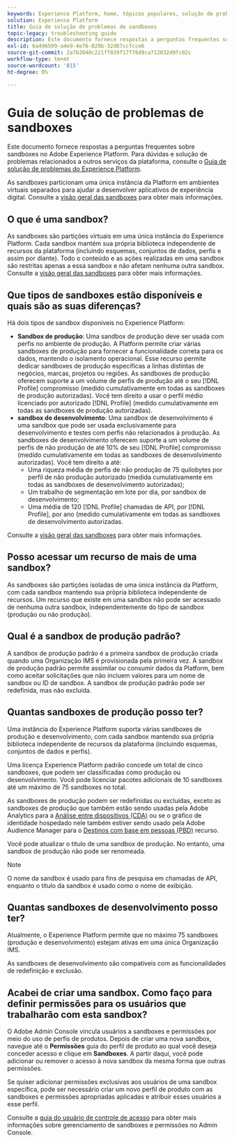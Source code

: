 ```yaml
---
keywords: Experience Platform, home, tópicos populares, solução de problemas da sandbox
solution: Experience Platform
title: Guia de solução de problemas de sandboxes
topic-legacy: troubleshooting guide
description: Este documento fornece respostas a perguntas frequentes sobre sandboxes no Adobe Experience Platform.
exl-id: 6a496509-a4e9-4e76-829b-32d67ccfcce6
source-git-commit: 2a7b2040c221ff039f17f78d9ca712032d9fc02c
workflow-type: tm+mt
source-wordcount: '815'
ht-degree: 0%

---
```


# Guia de solução de problemas de sandboxes

Este documento fornece respostas a perguntas frequentes sobre sandboxes no Adobe Experience Platform. Para dúvidas e solução de problemas relacionados a outros serviços da plataforma, consulte o [Guia de solução de problemas do Experience Platform](../landing/troubleshooting.md).

As sandboxes particionam uma única instância da Platform em ambientes virtuais separados para ajudar a desenvolver aplicativos de experiência digital. Consulte a [visão geral das sandboxes](home.md) para obter mais informações.

## O que é uma sandbox?

As sandboxes são partições virtuais em uma única instância do Experience Platform. Cada sandbox mantém sua própria biblioteca independente de recursos da plataforma (incluindo esquemas, conjuntos de dados, perfis e assim por diante). Todo o conteúdo e as ações realizadas em uma sandbox são restritas apenas a essa sandbox e não afetam nenhuma outra sandbox. Consulte a [visão geral das sandboxes](home.md) para obter mais informações.

## Que tipos de sandboxes estão disponíveis e quais são as suas diferenças?

Há dois tipos de sandbox disponíveis no Experience Platform:

* **Sandbox de produção**: Uma sandbox de produção deve ser usada com perfis no ambiente de produção. A Platform permite criar várias sandboxes de produção para fornecer a funcionalidade correta para os dados, mantendo o isolamento operacional. Esse recurso permite dedicar sandboxes de produção específicas a linhas distintas de negócios, marcas, projetos ou regiões. As sandboxes de produção oferecem suporte a um volume de perfis de produção até o seu [!DNL Profile] compromisso (medido cumulativamente em todas as sandboxes de produção autorizadas). Você tem direito a usar o perfil médio licenciado por autorizado [!DNL Profile] (medido cumulativamente em todas as sandboxes de produção autorizadas).
* **sandbox de desenvolvimento**: Uma sandbox de desenvolvimento é uma sandbox que pode ser usada exclusivamente para desenvolvimento e testes com perfis não relacionados à produção. As sandboxes de desenvolvimento oferecem suporte a um volume de perfis de não produção de até 10% de seu [!DNL Profile] compromisso (medido cumulativamente em todas as sandboxes de desenvolvimento autorizadas). Você tem direito a até:
   * Uma riqueza média de perfis de não produção de 75 quilobytes por perfil de não produção autorizado (medida cumulativamente em todas as sandboxes de desenvolvimento autorizadas);
   * Um trabalho de segmentação em lote por dia, por sandbox de desenvolvimento;
   * Uma média de 120 [!DNL Profile] chamadas de API, por [!DNL Profile], por ano (medido cumulativamente em todas as sandboxes de desenvolvimento autorizadas.

Consulte a [visão geral das sandboxes](./home.md) para obter mais informações.

## Posso acessar um recurso de mais de uma sandbox?

As sandboxes são partições isoladas de uma única instância da Platform, com cada sandbox mantendo sua própria biblioteca independente de recursos. Um recurso que existe em uma sandbox não pode ser acessado de nenhuma outra sandbox, independentemente do tipo de sandbox (produção ou não produção).

## Qual é a sandbox de produção padrão?

A sandbox de produção padrão é a primeira sandbox de produção criada quando uma Organização IMS é provisionada pela primeira vez. A sandbox de produção padrão permite assimilar ou consumir dados da Platform, bem como aceitar solicitações que não incluem valores para um nome de sandbox ou ID de sandbox. A sandbox de produção padrão pode ser redefinida, mas não excluída.

## Quantas sandboxes de produção posso ter?

Uma instância do Experience Platform suporta várias sandboxes de produção e desenvolvimento, com cada sandbox mantendo sua própria biblioteca independente de recursos da plataforma (incluindo esquemas, conjuntos de dados e perfis).

Uma licença Experience Platform padrão concede um total de cinco sandboxes, que podem ser classificadas como produção ou desenvolvimento. Você pode licenciar pacotes adicionais de 10 sandboxes até um máximo de 75 sandboxes no total.

As sandboxes de produção podem ser redefinidas ou excluídas, exceto as sandboxes de produção que também estão sendo usadas pela Adobe Analytics para a [Análise entre dispositivos (CDA)](https://experienceleague.adobe.com/docs/analytics/components/cda/overview.html?lang=pt-BR) ou se o gráfico de identidade hospedado nele também estiver sendo usado pela Adobe Audience Manager para o [Destinos com base em pessoas (PBD)](https://experienceleague.adobe.com/docs/audience-manager/user-guide/features/destinations/people-based/people-based-destinations-overview.html) recurso.

Você pode atualizar o título de uma sandbox de produção. No entanto, uma sandbox de produção não pode ser renomeada.

>[!NOTE]
>
>O nome da sandbox é usado para fins de pesquisa em chamadas de API, enquanto o título da sandbox é usado como o nome de exibição.

## Quantas sandboxes de desenvolvimento posso ter?

Atualmente, o Experience Platform permite que no máximo 75 sandboxes (produção e desenvolvimento) estejam ativas em uma única Organização IMS.

As sandboxes de desenvolvimento são compatíveis com as funcionalidades de redefinição e exclusão.

## Acabei de criar uma sandbox. Como faço para definir permissões para os usuários que trabalharão com esta sandbox?

O Adobe Admin Console vincula usuários a sandboxes e permissões por meio do uso de perfis de produtos. Depois de criar uma nova sandbox, navegue até o **Permissões** guia do perfil de produto ao qual você deseja conceder acesso e clique em **Sandboxes**. A partir daqui, você pode adicionar ou remover o acesso à nova sandbox da mesma forma que outras permissões.

Se quiser adicionar permissões exclusivas aos usuários de uma sandbox específica, pode ser necessário criar um novo perfil de produto com as sandboxes e permissões apropriadas aplicadas e atribuir esses usuários a esse perfil.

Consulte a [guia do usuário de controle de acesso](../access-control/ui/overview.md) para obter mais informações sobre gerenciamento de sandboxes e permissões no Admin Console.
